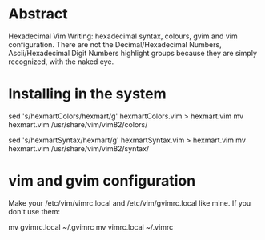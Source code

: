 # Abstract
Hexadecimal Vim Writing: hexadecimal syntax, colours, gvim and vim configuration.
  There are not the Decimal/Hexadecimal Numbers, Ascii/Hexadecimal Digit Numbers
highlight groups because they are simply recognized, with the naked eye.


# Installing in the system

sed 's/hexmartColors/hexmart/g' hexmartColors.vim > hexmart.vim
mv hexmart.vim /usr/share/vim/vim82/colors/

sed 's/hexmartSyntax/hexmart/g' hexmartSyntax.vim > hexmart.vim
mv hexmart.vim /usr/share/vim/vim82/syntax/


# vim and gvim configuration
Make your /etc/vim/vimrc.local and /etc/vim/gvimrc.local like mine.
  If you don't use them:

mv gvimrc.local ~/.gvimrc
mv vimrc.local  ~/.vimrc

 
